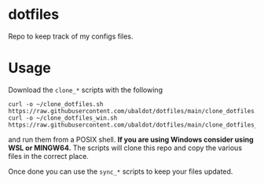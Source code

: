 # dotfiles
Repo to keep track of my configs files.

# Usage
Download the `clone_*` scripts with the following

```
curl -o ~/clone_dotfiles.sh https://raw.githubusercontent.com/ubaldot/dotfiles/main/clone_dotfiles.sh
curl -o ~/clone_dotfiles_win.sh https://raw.githubusercontent.com/ubaldot/dotfiles/main/clone_dotfiles_win.sh
```

and run them from a POSIX shell. **If you are using Windows consider using WSL or MINGW64.**
The scripts will clone this repo and copy the various files in the correct
place. 

Once done you can use the `sync_*` scripts to keep your files updated. 


